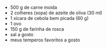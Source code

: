 - 500 g de carne moida
- 2 colheres (sopa) de azeite de oliva (30 ml)
- 1 xicara de cebola bem picada (60 g)
- 1 ovo
- 150 g de farinha de rosca
- sal a gosto
- meus temperos favoritos a gosto
